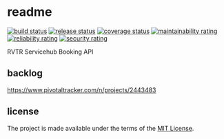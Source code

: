 # readme

[![build status](https://github.com/RVTR/rvtr-api-booking/workflows/build/badge.svg)](https://github.com/RVTR/rvtr-api-booking/actions?query=workflow%3Abuild)
[![release status](https://github.com/RVTR/rvtr-api-booking/workflows/release/badge.svg)](https://github.com/RVTR/rvtr-api-booking/actions?query=workflow%3Arelease)
[![coverage status](https://sonarcloud.io/api/project_badges/measure?project=rvtr_api_booking&metric=coverage)](https://sonarcloud.io/dashboard?id=rvtr_api_booking)
[![maintainability rating](https://sonarcloud.io/api/project_badges/measure?project=rvtr_api_booking&metric=sqale_rating)](https://sonarcloud.io/dashboard?id=rvtr_api_booking)
[![reliability rating](https://sonarcloud.io/api/project_badges/measure?project=rvtr_api_booking&metric=reliability_rating)](https://sonarcloud.io/dashboard?id=rvtr_api_booking)
[![security rating](https://sonarcloud.io/api/project_badges/measure?project=rvtr_api_booking&metric=security_rating)](https://sonarcloud.io/dashboard?id=rvtr_api_booking)

RVTR Servicehub Booking API

## backlog

<https://www.pivotaltracker.com/n/projects/2443483>

## license

The project is made available under the terms of the [MIT License][license_mit].

[license_mit]: https://github.com/rvtr/rvtr-api-booking/blob/master/LICENSE 'mit license'
